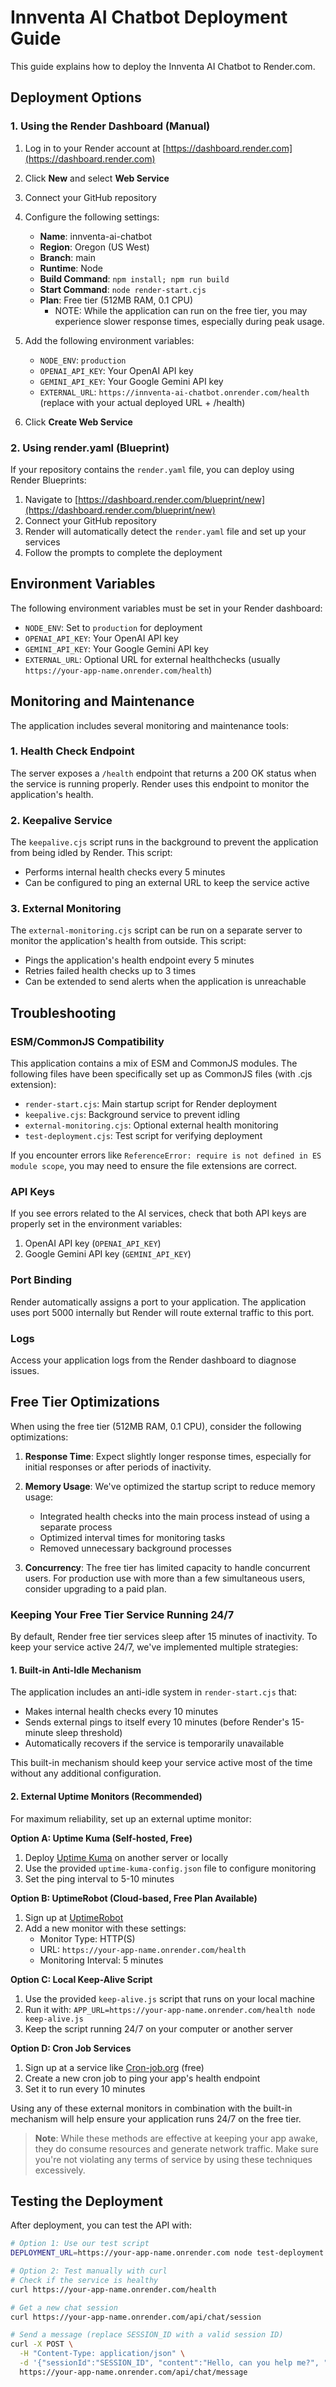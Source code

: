 # Innventa AI Chatbot Deployment Guide

This guide explains how to deploy the Innventa AI Chatbot to Render.com.

## Deployment Options

### 1. Using the Render Dashboard (Manual)

1. Log in to your Render account at [https://dashboard.render.com](https://dashboard.render.com)
2. Click **New** and select **Web Service**
3. Connect your GitHub repository
4. Configure the following settings:
   - **Name**: innventa-ai-chatbot
   - **Region**: Oregon (US West)
   - **Branch**: main
   - **Runtime**: Node
   - **Build Command**: `npm install; npm run build`
   - **Start Command**: `node render-start.cjs`
   - **Plan**: Free tier (512MB RAM, 0.1 CPU)
      - NOTE: While the application can run on the free tier, you may experience slower response times, especially during peak usage.

5. Add the following environment variables:
   - `NODE_ENV`: `production`
   - `OPENAI_API_KEY`: Your OpenAI API key
   - `GEMINI_API_KEY`: Your Google Gemini API key
   - `EXTERNAL_URL`: `https://innventa-ai-chatbot.onrender.com/health` (replace with your actual deployed URL + /health)

6. Click **Create Web Service**

### 2. Using render.yaml (Blueprint)

If your repository contains the `render.yaml` file, you can deploy using Render Blueprints:

1. Navigate to [https://dashboard.render.com/blueprint/new](https://dashboard.render.com/blueprint/new)
2. Connect your GitHub repository
3. Render will automatically detect the `render.yaml` file and set up your services
4. Follow the prompts to complete the deployment

## Environment Variables

The following environment variables must be set in your Render dashboard:

- `NODE_ENV`: Set to `production` for deployment
- `OPENAI_API_KEY`: Your OpenAI API key
- `GEMINI_API_KEY`: Your Google Gemini API key
- `EXTERNAL_URL`: Optional URL for external healthchecks (usually `https://your-app-name.onrender.com/health`)

## Monitoring and Maintenance

The application includes several monitoring and maintenance tools:

### 1. Health Check Endpoint

The server exposes a `/health` endpoint that returns a 200 OK status when the service is running properly. Render uses this endpoint to monitor the application's health.

### 2. Keepalive Service

The `keepalive.cjs` script runs in the background to prevent the application from being idled by Render. This script:
- Performs internal health checks every 5 minutes
- Can be configured to ping an external URL to keep the service active

### 3. External Monitoring

The `external-monitoring.cjs` script can be run on a separate server to monitor the application's health from outside. This script:
- Pings the application's health endpoint every 5 minutes
- Retries failed health checks up to 3 times
- Can be extended to send alerts when the application is unreachable

## Troubleshooting

### ESM/CommonJS Compatibility

This application contains a mix of ESM and CommonJS modules. The following files have been specifically set up as CommonJS files (with .cjs extension):
- `render-start.cjs`: Main startup script for Render deployment
- `keepalive.cjs`: Background service to prevent idling
- `external-monitoring.cjs`: Optional external health monitoring
- `test-deployment.cjs`: Test script for verifying deployment

If you encounter errors like `ReferenceError: require is not defined in ES module scope`, you may need to ensure the file extensions are correct.

### API Keys

If you see errors related to the AI services, check that both API keys are properly set in the environment variables:

1. OpenAI API key (`OPENAI_API_KEY`)
2. Google Gemini API key (`GEMINI_API_KEY`)

### Port Binding

Render automatically assigns a port to your application. The application uses port 5000 internally but Render will route external traffic to this port.

### Logs

Access your application logs from the Render dashboard to diagnose issues.

## Free Tier Optimizations

When using the free tier (512MB RAM, 0.1 CPU), consider the following optimizations:

1. **Response Time**: Expect slightly longer response times, especially for initial responses or after periods of inactivity.

2. **Memory Usage**: We've optimized the startup script to reduce memory usage:
   - Integrated health checks into the main process instead of using a separate process
   - Optimized interval times for monitoring tasks
   - Removed unnecessary background processes

3. **Concurrency**: The free tier has limited capacity to handle concurrent users. For production use with more than a few simultaneous users, consider upgrading to a paid plan.

### Keeping Your Free Tier Service Running 24/7

By default, Render free tier services sleep after 15 minutes of inactivity. To keep your service active 24/7, we've implemented multiple strategies:

#### 1. Built-in Anti-Idle Mechanism

The application includes an anti-idle system in `render-start.cjs` that:
- Makes internal health checks every 10 minutes
- Sends external pings to itself every 10 minutes (before Render's 15-minute sleep threshold)
- Automatically recovers if the service is temporarily unavailable

This built-in mechanism should keep your service active most of the time without any additional configuration.

#### 2. External Uptime Monitors (Recommended)

For maximum reliability, set up an external uptime monitor:

**Option A: Uptime Kuma (Self-hosted, Free)**
1. Deploy [Uptime Kuma](https://github.com/louislam/uptime-kuma) on another server or locally
2. Use the provided `uptime-kuma-config.json` file to configure monitoring
3. Set the ping interval to 5-10 minutes

**Option B: UptimeRobot (Cloud-based, Free Plan Available)**
1. Sign up at [UptimeRobot](https://uptimerobot.com/)
2. Add a new monitor with these settings:
   - Monitor Type: HTTP(S)
   - URL: `https://your-app-name.onrender.com/health`
   - Monitoring Interval: 5 minutes

**Option C: Local Keep-Alive Script**
1. Use the provided `keep-alive.js` script that runs on your local machine
2. Run it with: `APP_URL=https://your-app-name.onrender.com/health node keep-alive.js`
3. Keep the script running 24/7 on your computer or another server

**Option D: Cron Job Services**
1. Sign up at a service like [Cron-job.org](https://cron-job.org/) (free)
2. Create a new cron job to ping your app's health endpoint
3. Set it to run every 10 minutes

Using any of these external monitors in combination with the built-in mechanism will help ensure your application runs 24/7 on the free tier.

> **Note**: While these methods are effective at keeping your app awake, they do consume resources and generate network traffic. Make sure you're not violating any terms of service by using these techniques excessively.

## Testing the Deployment

After deployment, you can test the API with:

```bash
# Option 1: Use our test script
DEPLOYMENT_URL=https://your-app-name.onrender.com node test-deployment.cjs

# Option 2: Test manually with curl
# Check if the service is healthy
curl https://your-app-name.onrender.com/health

# Get a new chat session
curl https://your-app-name.onrender.com/api/chat/session

# Send a message (replace SESSION_ID with a valid session ID)
curl -X POST \
  -H "Content-Type: application/json" \
  -d '{"sessionId":"SESSION_ID", "content":"Hello, can you help me?", "fromUser":true}' \
  https://your-app-name.onrender.com/api/chat/message
```